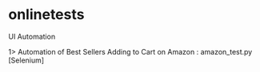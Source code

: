 # onlinetests




UI Automation

1> Automation of Best Sellers Adding to Cart on Amazon : amazon_test.py [Selenium]
